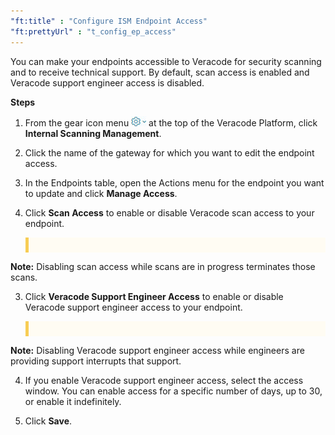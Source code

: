 ```yaml
---
"ft:title" : "Configure ISM Endpoint Access"
"ft:prettyUrl" : "t_config_ep_access"
---
```


You can make your endpoints accessible to Veracode for security scanning and to receive technical support. By default, scan access is enabled and Veracode support engineer access is disabled.

<p font-size="13pt"><b>Steps</b></p>

1. From the gear icon menu ![](images/gear_icon_platform.png) at the top of the Veracode Platform, click **Internal Scanning Management**.

2. Click the name of the gateway for which you want to edit the endpoint access. 

2. In the Endpoints table, open the Actions menu for the endpoint you want to update and click **Manage Access**.

3. Click **Scan Access** to enable or disable Veracode scan access to your endpoint.

    <p style="background-color:#FFFCF3; padding: 12px; border-left: 5px solid #F7CD55;">
<b>Note:</b> Disabling scan access while scans are in progress terminates those scans.
</p>

3.  Click **Veracode Support Engineer Access** to enable or disable Veracode support engineer access to your endpoint.

    <p style="background-color:#FFFCF3; padding: 12px; border-left: 5px solid #F7CD55;">
<b>Note:</b> Disabling Veracode support engineer access while engineers are providing support interrupts that support.
</p>

4.  If you enable Veracode support engineer access, select the access window. You can enable access for a specific number of days, up to 30, or enable it indefinitely.

5.  Click **Save**.


